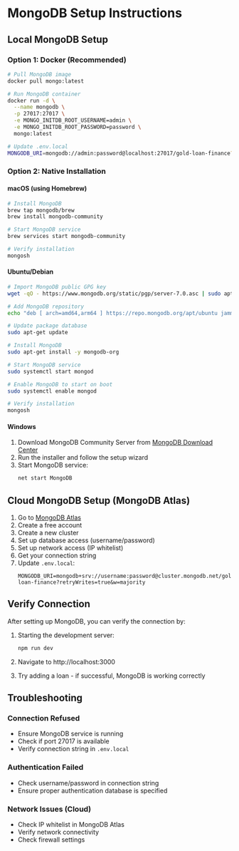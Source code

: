 # MongoDB Setup Instructions

## Local MongoDB Setup

### Option 1: Docker (Recommended)
```bash
# Pull MongoDB image
docker pull mongo:latest

# Run MongoDB container
docker run -d \
  --name mongodb \
  -p 27017:27017 \
  -e MONGO_INITDB_ROOT_USERNAME=admin \
  -e MONGO_INITDB_ROOT_PASSWORD=password \
  mongo:latest

# Update .env.local
MONGODB_URI=mongodb://admin:password@localhost:27017/gold-loan-finance?authSource=admin
```

### Option 2: Native Installation

#### macOS (using Homebrew)
```bash
# Install MongoDB
brew tap mongodb/brew
brew install mongodb-community

# Start MongoDB service
brew services start mongodb-community

# Verify installation
mongosh
```

#### Ubuntu/Debian
```bash
# Import MongoDB public GPG key
wget -qO - https://www.mongodb.org/static/pgp/server-7.0.asc | sudo apt-key add -

# Add MongoDB repository
echo "deb [ arch=amd64,arm64 ] https://repo.mongodb.org/apt/ubuntu jammy/mongodb-org/7.0 multiverse" | sudo tee /etc/apt/sources.list.d/mongodb-org-7.0.list

# Update package database
sudo apt-get update

# Install MongoDB
sudo apt-get install -y mongodb-org

# Start MongoDB service
sudo systemctl start mongod

# Enable MongoDB to start on boot
sudo systemctl enable mongod

# Verify installation
mongosh
```

#### Windows
1. Download MongoDB Community Server from [MongoDB Download Center](https://www.mongodb.com/try/download/community)
2. Run the installer and follow the setup wizard
3. Start MongoDB service:
   ```cmd
   net start MongoDB
   ```

## Cloud MongoDB Setup (MongoDB Atlas)

1. Go to [MongoDB Atlas](https://www.mongodb.com/atlas)
2. Create a free account
3. Create a new cluster
4. Set up database access (username/password)
5. Set up network access (IP whitelist)
6. Get your connection string
7. Update `.env.local`:
   ```
   MONGODB_URI=mongodb+srv://username:password@cluster.mongodb.net/gold-loan-finance?retryWrites=true&w=majority
   ```

## Verify Connection

After setting up MongoDB, you can verify the connection by:

1. Starting the development server:
   ```bash
   npm run dev
   ```

2. Navigate to http://localhost:3000
3. Try adding a loan - if successful, MongoDB is working correctly

## Troubleshooting

### Connection Refused
- Ensure MongoDB service is running
- Check if port 27017 is available
- Verify connection string in `.env.local`

### Authentication Failed
- Check username/password in connection string
- Ensure proper authentication database is specified

### Network Issues (Cloud)
- Check IP whitelist in MongoDB Atlas
- Verify network connectivity
- Check firewall settings
